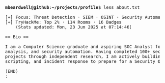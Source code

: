 <pre>

<strong>mbeardwell@github</strong>:<strong>~/projects/profile</strong>$ less about.txt

[+] Focus: Threat Detection · SIEM · OSINT · Security Automation
[+] TryHackMe: Top 2% · 114 Rooms · 16 Badges
    (Stats updated: Mon, 23 Jun 2025 at 07:14:46)

== Bio ==

I am a Computer Science graduate and aspiring SOC Analyst focused on threat detection, OSINT, log
analysis, and security automation. Having completed 100+ security rooms on TryHackMe and technical
projects through independent research, I am actively building practical skills in network security,
scripting, and incident response to prepare for a Security Operations role.

(END)
:
</pre>
